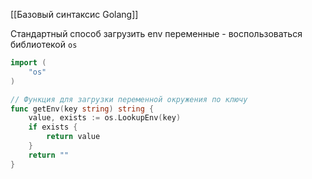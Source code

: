 [[Базовый синтаксис Golang]]

Стандартный способ загрузить env переменные - воспользоваться библиотекой `os`
```go
import (
	"os"
)

// Функция для загрузки переменной окружения по ключу
func getEnv(key string) string {
	value, exists := os.LookupEnv(key)
	if exists {
		return value
	}
	return ""
}

```
